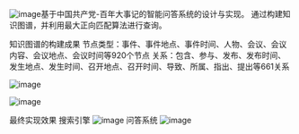 ![image](https://github.com/user-attachments/assets/b16e8679-5f52-42af-9d08-f191600d421d)基于中国共产党-百年大事记的智能问答系统的设计与实现。
通过构建知识图谱，并利用最大正向匹配算法进行查询。

知识图谱的构建成果
节点类型：事件、事件地点、事件时间、人物、会议、会议内容、会议地点、会议时间等920个节点
关系：包含、参与、发布、发布时间、发生地点、发生时间、召开地点、召开时间、导致、所属、指出、提出等661关系

![image](https://github.com/user-attachments/assets/4b0657ce-269a-480b-932a-b6797dfa3bbd)

![image](https://github.com/user-attachments/assets/01974471-de58-4bb4-b27b-6b779a7f21c5)

最终实现效果
搜索引擎
![image](https://github.com/user-attachments/assets/70b1636d-8a64-4adb-b0ae-d9cfba0d6548)
问答系统
![image](https://github.com/user-attachments/assets/aecdb84d-b3bb-4fbc-91ae-e5cfc464ec99)
